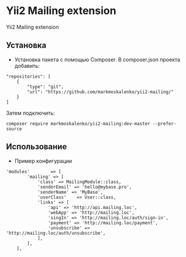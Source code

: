 Yii2 Mailing extension
======================
Yii2 Mailing extension

Установка
------------------
* Установка пакета с помощью Composer.
В composer.json проекта добавить:
```
"repositories": [
    {
        "type": "git",
        "url": "https://github.com/markmoskalenko/yii2-mailing/"
    }
]
```
Затем подключить:
```
composer require markmoskalenko/yii2-mailing:dev-master --prefer-source
```

Использование
------------------
* Пример конфигурации
```
'modules'        => [
        'mailing' => [
            'class' => MailingModule::class,
            'senderEmail' => 'hello@mybase.pro',
            'senderName' => 'MyBase',
            'userClass'    => User::class,
            'links' => [
                'api' => 'http://api.mailing.loc',
                'webApp' => 'http://mailing.loc',
                'singIn' => 'http://mailing.loc/auth/sign-in',
                'payment' => 'http://mailing.loc/payment',
                'unsubscribe' => 'http://mailing.loc/auth/unsubscribe',
            ],
        ],
    ],
```
